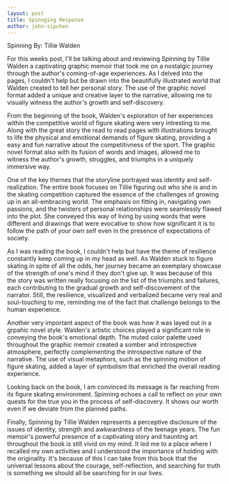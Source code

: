```yaml
---
layout: post
title: Spinnging Response
author: john-sipchen
---
```


 Spinning By: Tillie Walden
 
 For this weeks post, I'll be talking about and reviewing Spinning by Tillie Walden a captivating graphic memoir that took me on a nostalgic journey through the author's coming-of-age experiences. As I delved into the pages, I couldn't help but be drawn into the beautifully illustrated world that Walden created to tell her personal story. The use of the graphic novel format added a unique and creative layer to the narrative, allowing me to visually witness the author's growth and self-discovery.
 
 From the beginning of the book, Walden's exploration of her experiences within the competitive world of figure skating were very intresting to me. Along with the great story the read to read pages with illustrations brought to life the physical and emotional demands of figure skating, providing a easy and fun narrative about the competitivness of the sport. The graphic novel format also with its fusion of words and images, allowed me to witness the author's growth, struggles, and triumphs in a uniquely immersive way.
 
 One of the key themes that the storyline portrayed was identity and self- realization. The entire book focuses on Tillie figuring out who she is and in the skating competition captured the essence of the challenges of growing up in an all-embracing world. The emphasis on fitting in, navigating own passions, and the twisters of personal relationships were seamlessly flawed into the plot. She conveyed this way of living by using words that were different and drawings that were evocative to show how significant it is to follow the path of your own self even in the presence of expectations of society.
 
 As I was reading the book, I couldn't help but have the theme of resilience constantly keep coming up in my head as well. As Walden stuck to figure skating in spite of all the odds, her journey became an exemplary showcase of the strength of one's mind if they don't give up. It was because of this the story was written really focusing on the list of the triumphs and failures, each contributing to the gradual growth and self-discovement of the narrator. Still, the resilience, visualized and verbalized became very real and soul-touching to me, reminding me of the fact that challenge belongs to the human experience.
 
 Another very important aspect of the book was how it was layed out in a grpahic novel style. Walden's artistic choices played a significant role in conveying the book's emotional depth. The muted color palette used throughout the graphic memoir created a somber and introspective atmosphere, perfectly complementing the introspective nature of the narrative. The use of visual metaphors, such as the spinning motion of figure skating, added a layer of symbolism that enriched the overall reading experience.
 
Looking back on the book, I am convinced its message is far reaching from its figure skating environment. Spinning echoes a call to reflect on your own quests for the true you in the process of self-discovery. It shows our worth even if we deviate from the planned paths.

Finally, Spinning by Tillie Walden represents a perceptive disclosure of the issues of identity, strength and awkwardness of the teenage years. The fun memoir's powerful presence of a captivating story and haunting art throughout the book is still vivid on my mind. It led me to a place where I recalled my own activities and I understood the importance of holding with the originality. It's because of this I can take from this book that the universal lessons about the courage, self-reflection, and searching for truth is something we should all be searching for in our lives.
